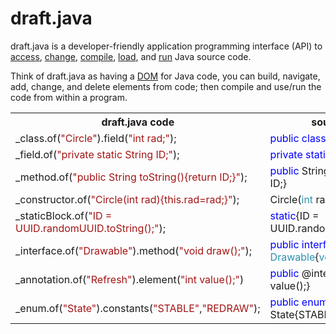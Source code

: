 # draft.java
<P>draft.java is a developer-friendly application programming interface (API) to <A HREF="#access">access</A>, <A HREF="#change">change</A>, 
<A HREF="#compile">compile</A>, <A HREF="#load">load</A>, and <A HREF="#run">run</A> Java source code.

<P>Think of draft.java as having a <A HREF=https://www.w3.org/TR/DOM-Level-1/introduction.html">DOM</A> for Java
code, you can build, navigate, add, change, and delete elements from code; then compile and use/run the code from
within a program.</P>

<TABLE>
<TR><TH>draft.java code</TH><TH>source code</TH></TR>
<TR><TD>_class.of(<span style="color: #a31515">&quot;Circle&quot;</span>).field(<span style="color: #a31515">&quot;int rad;&quot;</span>);
</TD><TD><span style="color: #0000ff">public</span> <span style="color: #0000ff">class</span> <span style="color: #2b91af">Circle</span>{<span style="color: #2b91af">int</span> rad;}
</TD></TR>     
<TR><TD>_field.of(<span style="color: #a31515">&quot;private static String ID;&quot;</span>);</TD><TD><span style="color: #0000ff">private</span> <span style="color: #0000ff">static</span> String ID;</TD></TR> 
<TR><TD>_method.of(<span style="color: #a31515">&quot;public String toString(){return ID;}&quot;</span>);</TD><TD><span style="color: #0000ff">public</span> String toString(){<span style="color: #0000ff">return</span> ID;}</TD></TR>
<TR><TD>_constructor.of(<span style="color: #a31515">&quot;Circle(int rad){this.rad=rad;}&quot;</span>);</TD><TD>Circle(<span style="color: #2b91af">int</span> rad){<span style="color: #0000ff">this</span>.rad=rad;}</TD></TR>                            
<TR><TD>_staticBlock.of(<span style="color: #a31515">&quot;ID = UUID.randomUUID.toString();&quot;</span>);</TD>
<TD><span style="color: #0000ff">static</span>{ID = UUID.randomUUID.toString();}</TD></TR>
<TR><TD>_interface.of(<span style="color: #a31515">&quot;Drawable&quot;</span>).method(<span style="color: #a31515">&quot;void draw();&quot;</span>);</TD><TD><span style="color: #0000ff">public</span> <span style="color: #0000ff">interface</span> <span style="color: #2b91af">Drawable</span>{<span style="color: #2b91af">void</span> draw();}
</TD></TR>           
<TR><TD>_annotation.of(<span style="color: #a31515">&quot;Refresh&quot;</span>).element(<span style="color: #a31515">&quot;int value();&quot;</span>)</TD><TD><span style="color: #0000ff">public</span> @interface Refresh{<span style="color: #2b91af">int</span> value();}</TD></TR>
<TR><TD>_enum.of(<span style="color: #a31515">&quot;State&quot;</span>).constants(<span style="color: #a31515">&quot;STABLE&quot;</span>,<span style="color: #a31515">&quot;REDRAW&quot;</span>);</TD><TD><span style="color: #0000ff">public</span> <span style="color: #0000ff">enum</span> State{STABLE,REDRAW;}</TD></TR>
</TABLE>
